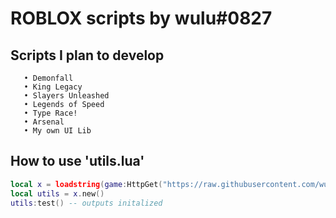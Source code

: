 # ROBLOX scripts by wulu#0827

## Scripts I plan to develop
```
   • Demonfall
   • King Legacy
   • Slayers Unleashed
   • Legends of Speed
   • Type Race!
   • Arsenal
   • My own UI Lib
```

## How to use **'utils.lua'**
```lua
local x = loadstring(game:HttpGet("https://raw.githubusercontent.com/wulu-epic/open-source-roblox/main/utils.lua"))()
local utils = x.new()
utils:test() -- outputs initalized
```
